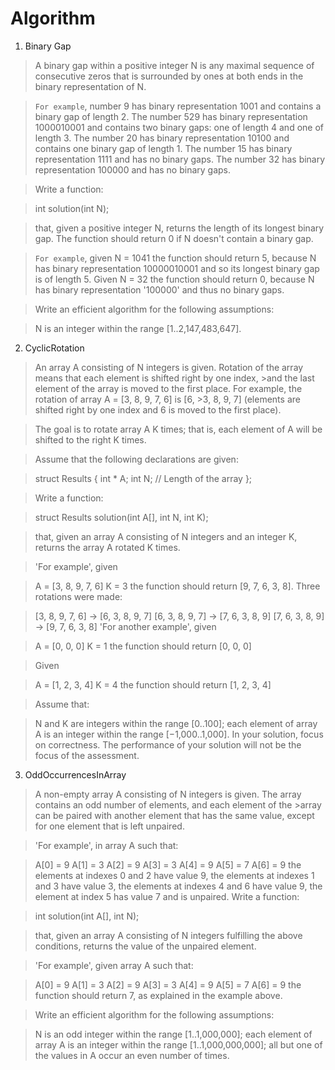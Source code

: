 # Algorithm

1. Binary Gap

>A binary gap within a positive integer N is any maximal sequence of consecutive zeros that is surrounded by ones at both ends in the binary representation of N.

>`For example`, number 9 has binary representation 1001 and contains a binary gap of length 2. The number 529 has binary representation 1000010001 and contains two binary gaps: one of length 4 and one of length 3. The number 20 has binary representation 10100 and contains one binary gap of length 1. The number 15 has binary representation 1111 and has no binary gaps. The number 32 has binary representation 100000 and has no binary gaps.

>Write a function:

>int solution(int N);

>that, given a positive integer N, returns the length of its longest binary gap. The function should return 0 if N doesn't contain a binary gap.

>`For example`, given N = 1041 the function should return 5, because N has binary representation 10000010001 and so its longest binary gap is of length 5. Given N = 32 the function should return 0, because N has binary representation '100000' and thus no binary gaps.

>Write an efficient algorithm for the following assumptions:

>N is an integer within the range [1..2,147,483,647].



2. CyclicRotation

>An array A consisting of N integers is given. Rotation of the array means that each element is shifted right by one index, >and the last element of the array is moved to the first place. For example, the rotation of array A = [3, 8, 9, 7, 6] is [6, >3, 8, 9, 7] (elements are shifted right by one index and 6 is moved to the first place).

>The goal is to rotate array A K times; that is, each element of A will be shifted to the right K times.

>Assume that the following declarations are given:

>struct Results {
>  int * A;
>  int N; // Length of the array
>};

>Write a function:

>struct Results solution(int A[], int N, int K);

>that, given an array A consisting of N integers and an integer K, returns the array A rotated K times.

>'For example', given

>    A = [3, 8, 9, 7, 6]
>    K = 3
>the function should return [9, 7, 6, 3, 8]. Three rotations were made:

>    [3, 8, 9, 7, 6] -> [6, 3, 8, 9, 7]
>    [6, 3, 8, 9, 7] -> [7, 6, 3, 8, 9]
>    [7, 6, 3, 8, 9] -> [9, 7, 6, 3, 8]
>'For another example', given

>    A = [0, 0, 0]
>    K = 1
>the function should return [0, 0, 0]

>Given

>    A = [1, 2, 3, 4]
>    K = 4
>the function should return [1, 2, 3, 4]

>Assume that:

>N and K are integers within the range [0..100];
>each element of array A is an integer within the range [−1,000..1,000].
>In your solution, focus on correctness. The performance of your solution will not be the focus of the assessment.



3. OddOccurrencesInArray

>A non-empty array A consisting of N integers is given. The array contains an odd number of elements, and each element of the >array can be paired with another element that has the same value, except for one element that is left unpaired.

>'For example', in array A such that:

>  A[0] = 9  A[1] = 3  A[2] = 9
>  A[3] = 3  A[4] = 9  A[5] = 7
>  A[6] = 9
>the elements at indexes 0 and 2 have value 9,
>the elements at indexes 1 and 3 have value 3,
>the elements at indexes 4 and 6 have value 9,
>the element at index 5 has value 7 and is unpaired.
>Write a function:

>int solution(int A[], int N);

>that, given an array A consisting of N integers fulfilling the above conditions, returns the value of the unpaired element.

>'For example', given array A such that:

>  A[0] = 9  A[1] = 3  A[2] = 9
>  A[3] = 3  A[4] = 9  A[5] = 7
>  A[6] = 9
>the function should return 7, as explained in the example above.

>Write an efficient algorithm for the following assumptions:

>N is an odd integer within the range [1..1,000,000];
>each element of array A is an integer within the range [1..1,000,000,000];
>all but one of the values in A occur an even number of times.
